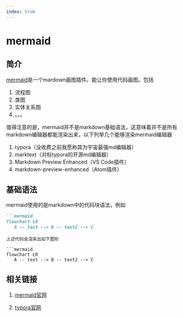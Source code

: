 ```yaml
---
index: true
---
```


# mermaid

## 简介

[mermaid](https://mermaid-js.github.io/mermaid/#/)是一个mardown画图插件。能让你使用代码画图。包括

1. 流程图
2. 类图
3. 实体关系图
4. 。。。

值得注意的是，mermaid并不是markdown基础语法，这意味着并不是所有markdown编辑器都能渲染出来，以下列举几个能够渲染mermaid编辑器

1. typora（没收费之前我愿称其为宇宙最强md编辑器）
2. marktext（对标typora的开源md编辑器）
3. Markdown Preview Enhanced（VS Code插件）
4. markdown-preview-enhanced（Atom插件）

## 基础语法

mermaid使用的是markdown中的代码块语法，例如

```markdown
```mermaid
flowchart LR
   A -- text --> B -- text2 --> C
```

```
上述代码会渲染出如下图形

```mermaid
flowchart LR
   A -- text --> B -- text2 --> C
```

## 相关链接

1. [mermaid官网](https://mermaid-js.github.io/mermaid/#/)

2. [typora官网](https://typoraio.cn)
